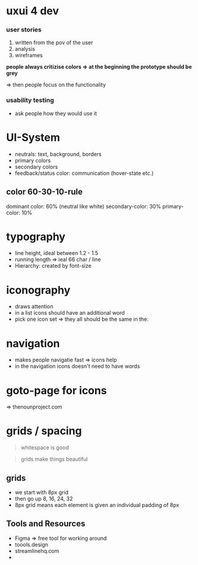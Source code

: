 # uxui 4 dev

### user stories

1. written from the pov of the user
2. analysis
3. wireframes

**people always critizise colors => at the beginning the prototype should be grey**

=> then people focus on the functionality

### usability testing

- ask people how they would use it

# UI-System

- neutrals: text, background, borders
- primary colors
- secondary colors
- feedback/status color: communication (hover-state etc.)

## color 60-30-10-rule

dominant color: 60% (neutral like white)
secondary-color: 30%
primary-color: 10%

# typography

- line height, ideal between 1.2 - 1.5
- running length => ieal 66 char / line
- Hierarchy: created by font-size

# iconography

- draws attention
- in a list icons should have an additional word
- pick one icon set => they all should be the same in the:

# navigation

- makes people navigatie fast => icons help
- in the navigation icons doesn't need to have words

# goto-page for icons

=> thenounproject.com

# grids / spacing

> whitespace is good

> grids make things beautiful

## grids

- we start with 8px grid
- then go up 8, 16, 24, 32
- 8px grid means each element is given an individual padding of 8px

## Tools and Resources

- Figma => free tool for working around
- toools.design
- streamlinehq.com
-
